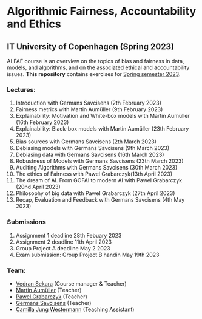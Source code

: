 # Algorithmic Fairness, Accountability and Ethics
## IT University of Copenhagen (Spring 2023)

ALFAE course is an overview on the topics of bias and fairness in data, models, and algorithms, and on the associated ethical and accountability issues. **This repository** contains exercises for [Spring semester 2023](https://learnit.itu.dk/local/coursebase/view.php?ciid=1073). 

### Lectures:
1. Introduction with Germans Savcisens (2th February 2023)
2. Fairness  metrics with  Martin Aumüller (9th February 2023)
3. Explainability: Motivation  and White-box models with Martin Aumüller (16th February 2023)
4. Explainability: Black-box models with Martin Aumüller (23th February 2023)
5. Bias sources with Germans Savcisens (2th March 2023)
6. Debiasing models with Germans Savcisens (9th March 2023) 
7. Debiasing data with Germans Savcisens (16th March 2023) 
8. Robustness of Models with Germans Savcisens (23th March 2023) 
9. Auditing Algorithms with Germans Savcisens (30th March 2023) 
10. The ethics of Fairness with Pawel Grabarczyk(13th April 2023)
11. The dream of AI. From GOFAI to modern AI with Pawel Grabarczyk (20nd April 2023) 
12. Philosophy of big  data with Pawel Grabarczyk (27th April 2023)
13. Recap, Evaluation and Feedback  with Germans Savcisens (4th May 2023)


### Submissions
1. Assignment 1 deadline 28th Febuary 2023
2. Assignment 2 deadline 11th April 2023
3. Group Project A deadline May 2 2023
4. Exam submission: Group Project B handin May 19th 2023
### Team:
* [Vedran Sekara](mailto:vsek@itu.dk) (Course manager & Teacher)
* [Martin Aumüller](mailto:maau@itu.dk) (Teacher)
* [Pawel Grabarczyk](mailto:pawg@itu.dk) (Teacher)
* [Germans Savcisens](mailto:gers@dtu.dk) (Teacher)
* [Camilla Jung Westermann](mailto:camw@dtu.dk) (Teaching Assistant)

